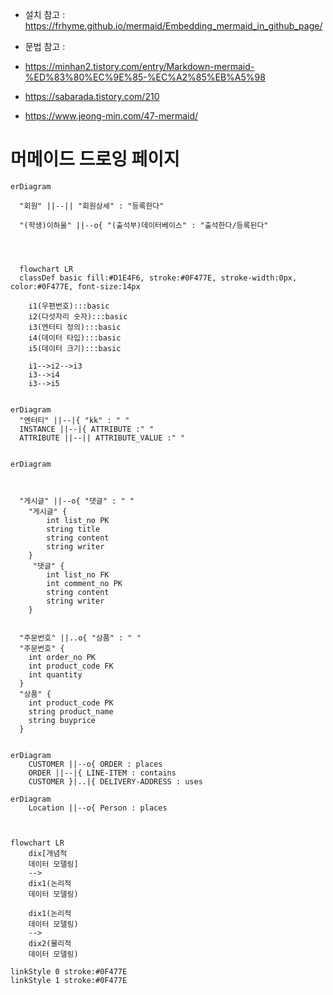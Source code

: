 * 설치 참고 : <https://frhyme.github.io/mermaid/Embedding_mermaid_in_github_page/>

* 문법 참고 :
* https://minhan2.tistory.com/entry/Markdown-mermaid-%ED%83%80%EC%9E%85-%EC%A2%85%EB%A5%98
* https://sabarada.tistory.com/210
* https://www.jeong-min.com/47-mermaid/

# 머메이드 드로잉 페이지


```mermaid
erDiagram
  
  "회원" ||--|| "회원상세" : "등록한다"
  
  "(학생)이하울" ||--o{ "(출석부)데이터베이스" : "출석한다/등록된다"
  
  
```

```mermaid

  flowchart LR
  classDef basic fill:#D1E4F6, stroke:#0F477E, stroke-width:0px, color:#0F477E, font-size:14px
    
    i1(우편번호):::basic
    i2(다섯자리 숫자):::basic
    i3(엔터티 정의):::basic
    i4(데이터 타입):::basic
    i5(데이터 크기):::basic
        
    i1-->i2-->i3
    i3-->i4
    i3-->i5
    
```


```mermaid
erDiagram
  "엔터티" ||--|{ "kk" : " "
  INSTANCE ||--|{ ATTRIBUTE :" "
  ATTRIBUTE ||--|| ATTRIBUTE_VALUE :" "
  
```

```mermaid
erDiagram



  "게시글" ||--o{ "댓글" : " "
    "게시글" {
        int list_no PK
        string title
        string content
        string writer
    } 
     "댓글" {
        int list_no FK
        int comment_no PK
        string content
        string writer
    }


  "주문번호" ||..o{ "상품" : " "
  "주문번호" {
    int order_no PK
    int product_code FK
    int quantity
  }
  "상품" {
    int product_code PK
    string product_name
    string buyprice
  }
    
```












```mermaid
erDiagram
    CUSTOMER ||--o{ ORDER : places
    ORDER ||--|{ LINE-ITEM : contains
    CUSTOMER }|..|{ DELIVERY-ADDRESS : uses

```

```mermaid
erDiagram
    Location ||--o{ Person : places


```

```mermaid

flowchart LR
    dix[개념적 
    데이터 모델링]
    -->
    dix1(논리적 
    데이터 모델링)
    
    dix1(논리적 
    데이터 모델링) 
    --> 
    dix2(물리적 
    데이터 모델링)

linkStyle 0 stroke:#0F477E
linkStyle 1 stroke:#0F477E
  
```
